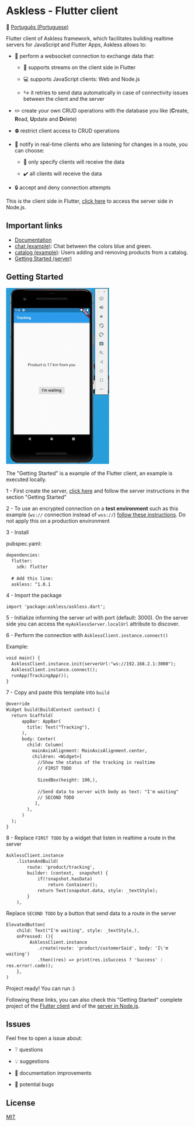 # Askless - Flutter client

:checkered_flag: [Português (Portuguese)](README_PORTUGUES.md)

Flutter client of Askless framework, which facilitates building realtime servers for JavaScript and Flutter Apps,
Askless allows to:

- :handshake: perform a websocket connection to exchange data that: 
 
    - :vibration_mode: supports streams on the client side in Flutter

    - :computer: supports JavaScript clients: Web and Node.js

    - :arrow_right_hook: it retries to send data automatically in case of connectivity issues between the client and the server

- :pencil2: create your own CRUD operations with the database you like (**C**reate, **R**ead, **U**pdate and **D**elete)

- :no_entry: restrict client access to CRUD operations

- :mega: notify in real-time clients who are listening for changes in a route, you can choose:

    - :no_pedestrians: only specify clients will receive the data
        
    - :heavy_check_mark: all clients will receive the data
    
- :lock: accept and deny connection attempts

This is the client side in Flutter, 
[click here](https://github.com/WiseTap/askless)
 to access the server side in Node.js.


## Important links
*  [Documentation](documentation/english_documentation.md)
*  [chat (example)](example/chat): Chat between the colors blue and green.
*  [catalog (example)](example/catalog): Users adding and removing products from a catalog.
*  [Getting Started (server)](https://github.com/WiseTap/askless)

## Getting Started

![Alt Text](example/tracking/tracking-readme.gif)

The "Getting Started" is a example of the Flutter client,
an example is executed locally.
 
1 - First create the server, [click here](https://github.com/WiseTap/askless) and
follow the server instructions in the section "Getting Started"

2 - To use an encrypted connection on a **test environment** such as this example
(`ws://` connection instead of `wss://`) [follow these instructions](https://flutter.dev/docs/release/breaking-changes/network-policy-ios-android).
Do not apply this on a production environment

3 - Install

pubspec.yaml:

    dependencies:
      flutter:
        sdk: flutter
        
      # Add this line:
      askless: ^1.0.1

4 - Import the package

    import 'package:askless/askless.dart';

5 - Initialize
informing the server url with port (default: 3000).
On the server side you can access the `myAsklessServer.localUrl` attribute
to discover.

6 - Perform the connection with `AsklessClient.instance.connect()`
    
Example:

    void main() {
      AsklessClient.instance.init(serverUrl:"ws://192.168.2.1:3000");
      AsklessClient.instance.connect();
      runApp(TrackingApp());
    }    


7 - Copy and paste this template into `build`

    @override
    Widget build(BuildContext context) {
      return Scaffold(
          appBar: AppBar(
            title: Text("Tracking"),
          ),
          body: Center(
            child: Column(
              mainAxisAlignment: MainAxisAlignment.center,
              children: <Widget>[
                //Show the status of the tracking in realtime
                // FIRST TODO
    
                SizedBox(height: 100,),
    
                //Send data to server with body as text: "I'm waiting"
                // SECOND TODO
               ],
            ),
          )
      );
    }

8 - Replace `FIRST TODO` by a widget that listen in realtime
a route in the server
 
    AsklessClient.instance
        .listenAndBuild(
            route: 'product/tracking',
            builder: (context,  snapshot) {
                if(!snapshot.hasData)
                    return Container();
                return Text(snapshot.data, style: _textStyle);
            }
        ),

 Replace `SECOND TODO` by a button that send data
 to a route in the server
 
    ElevatedButton(
        child: Text("I'm waiting", style: _textStyle,),
        onPressed: (){
             AsklessClient.instance
                .create(route: 'product/customerSaid', body: 'I\'m waiting')
                .then((res) => print(res.isSuccess ? 'Success' : res.error!.code));
        },
    )

Project ready! You can run :)

Following these links, you can also check this
"Getting Started" complete project of the
 [Flutter client](example/tracking) and of the
 [server in Node.js](https://github.com/WiseTap/askless/blob/master/example/tracking-ts/index.ts).


## Issues

Feel free to open a issue about:

- :grey_question: questions

- :bulb: suggestions

- :page_facing_up: documentation improvements

- :ant: potential bugs


## License

[MIT](LICENSE)
